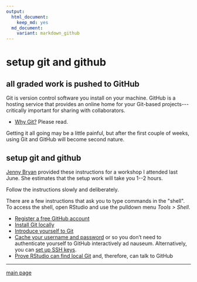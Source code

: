 ```yaml
---
output:
  html_document:
    keep_md: yes
  md_document:
    variant: markdown_github
---
```


# setup git and github

## all graded work is pushed to GitHub  

Git is version control software you install on your machine. GitHub is a hosting service that provides an online home for your Git-based projects---critically important for sharing with collaborators. 

- [Why Git?](http://happygitwithr.com/big-picture.html#big-picture) Please read. 

Getting it all going may be a little painful, but after the first couple of weeks, using Git and GitHub will become second nature.  


## setup git and github  

[Jenny Bryan](https://github.com/jennybc) provided these instructions for a workshop I attended last June. She estimates that the setup work will take you 1--2 hours. 

Follow the instructions slowly and deliberately. 

There are a few instructions that ask you to type commands in the "shell". To access the shell, open RStudio and use the pulldown menu *Tools > Shell*. 
 

- [Register a free GitHub account](http://happygitwithr.com/github-acct.html#github-acct)  
- [Install Git locally](http://happygitwithr.com/install-git.html#install-git) 
- [Introduce yourself to Git](http://happygitwithr.com/hello-git.html#hello-git) 
- [Cache your username and password](http://happygitwithr.com/credential-caching.html#credential-caching) or  so you don’t need to authenticate yourself to GitHub interactively ad nauseum. Alternatively, you can [set up SSH keys](http://happygitwithr.com/ssh-keys.html#ssh-keys).  
- [Prove RStudio can find local Git](http://happygitwithr.com/rstudio-git-github.html#rstudio-git-github) and, therefore, can talk to GitHub 

---


[main page](../README.md)
